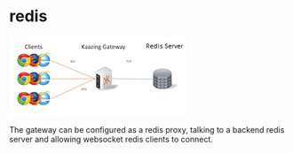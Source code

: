 # redis

![redis](redis.png)

The gateway can be configured as a redis proxy, talking to a backend redis server and allowing websocket redis clients to connect. 


